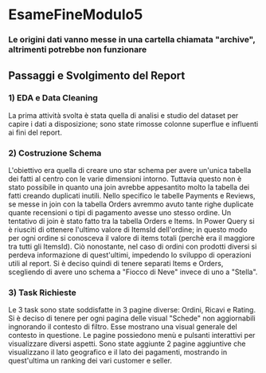 # EsameFineModulo5

### Le origini dati vanno messe in una cartella chiamata "archive", altrimenti potrebbe non funzionare

## Passaggi e Svolgimento del Report

### 1) EDA e Data Cleaning
La prima attività svolta è stata quella di analisi e studio del dataset per capire i dati a disposizione; sono state rimosse colonne superflue e influenti ai fini del report.

### 2) Costruzione Schema
L'obiettivo era quella di creare uno star schema per avere un'unica tabella dei fatti al centro con le varie dimensioni intorno. Tuttavia questo non è stato possibile in quanto una join avrebbe appesantito molto la tabella dei fatti creando duplicati inutili. Nello specifico le tabelle Payments e Reviews, se messe in join con la tabella Orders avremmo avuto tante righe duplicate quante recensioni o tipi di pagamento avesse uno stesso ordine.
Un tentativo di join è stato fatto tra la tabella Orders e Items. In Power Query si è riusciti di ottenere l'ultimo valore di ItemsId dell'ordine; in questo modo per ogni ordine si conosceva il valore di items totali (perchè era il maggiore tra tutti gli ItemsId). Ciò nonostante, nel caso di ordini con prodotti diversi si perdeva informazione di quest'ultimi, impedendo lo sviluppo di operazioni utili al report. Si è deciso quindi di tenere separati Items e Orders, scegliendo di avere uno schema a "Fiocco di Neve" invece di uno a "Stella".

### 3) Task Richieste
Le 3 task sono state soddisfatte in 3 pagine diverse: Ordini, Ricavi e Rating. Si è deciso di tenere per ogni pagina delle visual "Schede" non aggiornabili ingnorando il contesto di filtro. Esse mostrano una visual generale del contesto in questione. Le pagine possiedono menù e pulsanti interattivi per visualizzare diversi aspetti. 
Sono state aggiunte 2 pagine aggiuntive che visualizzano il lato geografico e il lato dei pagamenti, mostrando in quest'ultima un ranking dei vari customer e seller.
